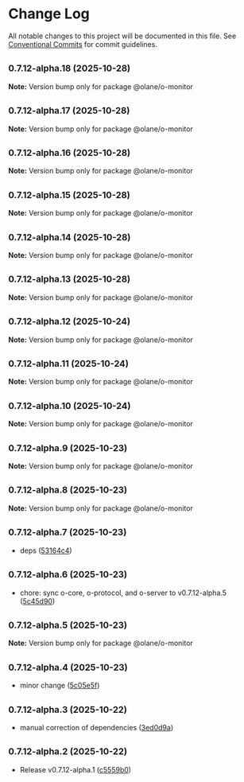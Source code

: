 # Change Log

All notable changes to this project will be documented in this file.
See [Conventional Commits](https://conventionalcommits.org) for commit guidelines.

## <small>0.7.12-alpha.18 (2025-10-28)</small>

**Note:** Version bump only for package @olane/o-monitor

## <small>0.7.12-alpha.17 (2025-10-28)</small>

**Note:** Version bump only for package @olane/o-monitor

## <small>0.7.12-alpha.16 (2025-10-28)</small>

**Note:** Version bump only for package @olane/o-monitor

## <small>0.7.12-alpha.15 (2025-10-28)</small>

**Note:** Version bump only for package @olane/o-monitor

## <small>0.7.12-alpha.14 (2025-10-28)</small>

**Note:** Version bump only for package @olane/o-monitor

## <small>0.7.12-alpha.13 (2025-10-28)</small>

**Note:** Version bump only for package @olane/o-monitor

## <small>0.7.12-alpha.12 (2025-10-24)</small>

**Note:** Version bump only for package @olane/o-monitor

## <small>0.7.12-alpha.11 (2025-10-24)</small>

**Note:** Version bump only for package @olane/o-monitor

## <small>0.7.12-alpha.10 (2025-10-24)</small>

**Note:** Version bump only for package @olane/o-monitor

## <small>0.7.12-alpha.9 (2025-10-23)</small>

**Note:** Version bump only for package @olane/o-monitor

## <small>0.7.12-alpha.8 (2025-10-23)</small>

**Note:** Version bump only for package @olane/o-monitor

## <small>0.7.12-alpha.7 (2025-10-23)</small>

- deps ([53164c4](https://github.com/olane-labs/olane/commit/53164c4))

## <small>0.7.12-alpha.6 (2025-10-23)</small>

- chore: sync o-core, o-protocol, and o-server to v0.7.12-alpha.5 ([5c45d90](https://github.com/olane-labs/olane/commit/5c45d90))

## <small>0.7.12-alpha.5 (2025-10-23)</small>

**Note:** Version bump only for package @olane/o-monitor

## <small>0.7.12-alpha.4 (2025-10-23)</small>

- minor change ([5c05e5f](https://github.com/olane-labs/olane/commit/5c05e5f))

## <small>0.7.12-alpha.3 (2025-10-22)</small>

- manual correction of dependencies ([3ed0d9a](https://github.com/olane-labs/olane/commit/3ed0d9a))

## <small>0.7.12-alpha.2 (2025-10-22)</small>

- Release v0.7.12-alpha.1 ([c5559b0](https://github.com/olane-labs/olane/commit/c5559b0))
